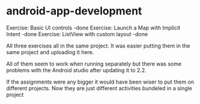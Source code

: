 # android-app-development

Exercise: Basic UI controls -done
Exercise: Launch a Map with Implicit Intent -done
Exercise: ListView with custom layout -done

All three exercises all in the same project. It was easier putting them in the same project and uploading it here.

All of them seem to work when running separately but there was some 
problems with the Android studio after updating it to 2.2.

If the assignments were any bigger it would have been wiser to put them on different projects.
Now they are just different activities bundeled in a single project
